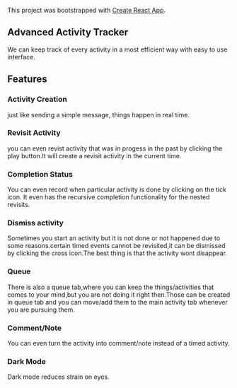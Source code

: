 This project was bootstrapped with [Create React App](https://github.com/facebook/create-react-app).

## Advanced Activity Tracker

We can keep track of every activity in a most efficient way with easy to use interface.


## Features

### Activity Creation
just like sending a simple message, things happen in real time.

### Revisit Activity
you can even revist activity that was in progess in the past by clicking the play button.It will create a revisit activity in the current time.

### Completion Status
You can even record when particular activity is done by clicking on the tick icon.
It even has the recursive completion functionality for the nested revisits.

### Dismiss activity
Sometimes you start an activity but it is not done or not happened due to some reasons.certain timed events cannot be revisited,it can be dismissed by clicking the cross icon.The best thing is that the activity wont disappear.

### Queue
There is also a queue tab,where you can keep the things/activities that comes to your mind,but you are not doing it right then.Those can be created in queue tab and you can move/add them to the main activity tab whenever you are pursuing them.

### Comment/Note
You can even turn the activity into comment/note instead of a timed activity.

### Dark Mode
Dark mode reduces strain on eyes.



